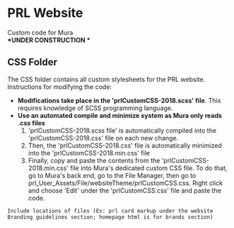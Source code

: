 # PRL Website
Custom code for Mura <br />
<strong>*UNDER CONSTRUCTION *</strong> <br />
<h2>CSS Folder</h2>
<p>The CSS folder contains all custom stylesheets for the PRL website. Instructions for modifying the code:</p>
<ul>
  <li><strong>Modifications take place in the 'prlCustomCSS-2018.scss' file</strong>. This requires knowledge of SCSS programming language.</li>
  <li> <strong>Use an automated compile and minimize system as Mura only reads .css files </strong> 
    <ol>
      <li>'prlCustomCSS-2018.scss file' is automatically compiled into the 'prlCustomCSS-2018.css' file on each new change.</li>
      <li>Then, the 'prlCustomCSS-2018.css' file is automatically minimized into the 'prlCustomCSS-2018.min.css' file</li>
      <li> Finally, copy and paste the contents from the 'prlCustomCSS-2018.min.css' file into Mura's dedicated custom CSS file. To do that, go to Mura's back end, go to the File Manager, then go to prl_User_Assets/File/websiteTheme/prlCustomCSS.css. Right click and choose 'Edit' under the 'prlCustomCSS.css' file and paste the code.</li>
    </ol>
    </ul>
    
    Include locations of files (Ex: prl card markup under the website Branding guidelines section; homepage html is for brands section)
